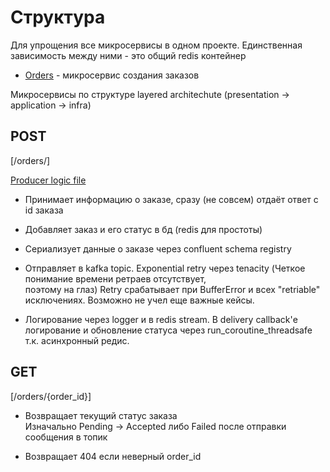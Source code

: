# Структура

Для упрощения все микросервисы в одном проекте.
Единственная зависимость между ними - это общий redis контейнер

-   [Orders](./orders/) - микросервис создания заказов

Микросервисы по структуре layered architechute (presentation -> application -> infra)

## POST

[/orders/]

[Producer logic file](./orders/src/application/orders/services.py)

-   Принимает информацию о заказе, сразу (не совсем) отдаёт ответ с id заказа
-   Добавляет заказ и его статус в бд (redis для простоты)

-   Сериализует данные о заказе через confluent schema registry

-   Отправляет в kafka topic. Exponential retry через tenacity (Четкое понимание времени ретраев отсутствует, <br> поэтому на глаз)
    Retry срабатывает при BufferError и всех "retriable" исключениях. Возможно не учел еще важные кейсы.

-   Логирование через logger и в redis stream.
    В delivery callback'е логирование и обновление статуса через run_coroutine_threadsafe т.к. асинхронный редис.

## GET

[/orders/{order_id}]

-   Возвращает текущий статус заказа <br>
    Изначально Pending -> Accepted либо Failed после отправки сообщения в топик

-   Возвращает 404 если неверный order_id
